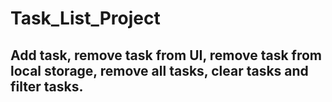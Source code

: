 # Task_List_Project

## Add task, remove task from UI, remove task from local storage, remove all tasks, clear tasks and filter tasks.
